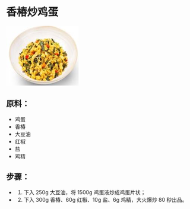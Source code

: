 # 香椿炒鸡蛋

![香椿炒鸡蛋](/images/香椿炒鸡蛋.jpg)

## 原料：

- 鸡蛋
- 香椿
- 大豆油
- 红椒
- 盐
- 鸡精

## 步骤：

- 1. 下入 250g 大豆油，将 1500g 鸡蛋液炒成鸡蛋片状；
- 2. 下入 300g 香椿、60g 红椒、10g 盐、6g 鸡精，大火爆炒 80 秒出品。
